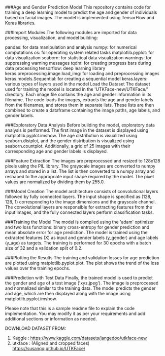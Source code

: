 ###Age and Gender Prediction Model
This repository contains code for training a deep learning model to predict the age and gender of individuals based on facial images. The model is implemented using TensorFlow and Keras libraries.

###Import Modules
The following modules are imported for data processing, visualization, and model building:

pandas: for data manipulation and analysis
numpy: for numerical computations
os: for operating system related tasks
matplotlib.pyplot: for data visualization
seaborn: for statistical data visualization
warnings: for suppressing warning messages
tqdm: for creating progress bars during data processing
tensorflow: deep learning library
keras.preprocessing.image.load_img: for loading and preprocessing images
keras.models.Sequential: for creating a sequential model
keras.layers: various types of layers used in the model
Load the Dataset
The dataset used for training the model is located in the 'UTKFace-new/UTKFace/' directory. Each image file contains the age and gender information in its filename. The code loads the images, extracts the age and gender labels from the filenames, and stores them in separate lists. These lists are then combined to create a dataframe containing the image paths, age labels, and gender labels.

###Exploratory Data Analysis
Before building the model, exploratory data analysis is performed. The first image in the dataset is displayed using matplotlib.pyplot.imshow. The age distribution is visualized using seaborn.distplot, and the gender distribution is visualized using seaborn.countplot. Additionally, a grid of 25 images with their corresponding age and gender labels is displayed.

###Feature Extraction
The images are preprocessed and resized to 128x128 pixels using the PIL library. The grayscale images are converted to numpy arrays and stored in a list. The list is then converted to a numpy array and reshaped to the appropriate input shape required by the model. The pixel values are normalized by dividing them by 255.0.

###Model Creation
The model architecture consists of convolutional layers followed by fully connected layers. The input shape is specified as (128, 128, 1) corresponding to the image dimensions and the grayscale channel. The convolutional layers are responsible for extracting features from the input images, and the fully connected layers perform classification tasks.

###Training the Model
The model is compiled using the 'adam' optimizer and two loss functions: binary cross-entropy for gender prediction and mean absolute error for age prediction. The model is trained using the extracted features (X) as input and gender labels (y_gender) and age labels (y_age) as targets. The training is performed for 30 epochs with a batch size of 32 and a validation split of 0.2.

###Plotting the Results
The training and validation losses for age prediction are plotted using matplotlib.pyplot.plot. The plot shows the trend of the loss values over the training epochs.

###Prediction with Test Data
Finally, the trained model is used to predict the gender and age of a test image ('xyz.jpeg'). The image is preprocessed and normalized similar to the training data. The model predicts the gender and age, which are then displayed along with the image using matplotlib.pyplot.imshow.

Please note that this is a sample readme file to explain the code implementation. You may modify it as per your requirements and add additional sections or information as needed.

DOWNLOAD DATASET FROM:
1. Kaggle : https://www.kaggle.com/datasets/jangedoo/utkface-new
2. utkface : (Aligned and cropped faces) https://susanqq.github.io/UTKFace/
